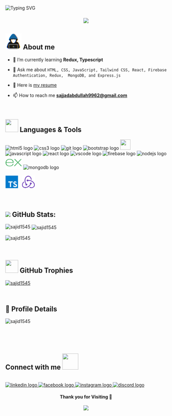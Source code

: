 ![Typing SVG](https://readme-typing-svg.herokuapp.com/?font=Righteous&color=39ff14&size=60&center=true&vCenter=true&width=900&height=100&lines=Hello+%F0%9F%91%8B+I+am+Sajjad.;I+Am+a+Web+Developer.;Feel+Free+to+Get+in+Touch.+%F0%9F%98%84;Nice+to+Meet+You!!!...)

###


<!-- <div align="center">
  <h4 align="center">Visitor Counter</h1>
  <img src="https://profile-counter.glitch.me/sajid/count.svg?"  />
</div> -->

<div align="center">
  <img src="https://i.ibb.co/QYZsKc9/sajid-banner-2.png" />
</div>

<!-- <h1 align="center">Hi, I'm Sajjad Abdullah</h1>
<h3 align="center">A passionate Web Developer from Bangladesh</h3> -->

## <picture><img src = "https://github.com/0xAbdulKhalid/0xAbdulKhalid/raw/main/assets/mdImages/about_me.gif" width = 50px></picture> **About me**

- 🌱 I’m currently learning **Redux, Typescript**

- 💬 Ask me about `HTML, CSS, JavaScript, Tailwind CSS, React, Firebase Authentication, Redux,  MongoDB, and Express.js`

- 🏢 Here  is [my resume](https://drive.google.com/file/d/1fEhoSoyCvkzLfE24dzsBhJVvrI9Rh7tT/view?usp=sharing) 

<!-- - 👷‍♂️ I’m currently working as an Associate Software Engineer at Ekopii -->

- 📫 How to reach me **sajjadabdullah9962@gmail.com**

&nbsp;

 ##  <img style="margin-bottom: -10px;" src = "https://raw.githubusercontent.com/rahulbanerjee26/githubProfileReadmeGenerator/main/gifs/code.gif" width = 40px height=40px>  Languages & Tools

<div align="left">
  <img src="https://cdn.jsdelivr.net/gh/devicons/devicon/icons/html5/html5-original.svg" height="40" width="52" alt="html5 logo"  />
  <img src="https://cdn.jsdelivr.net/gh/devicons/devicon/icons/css3/css3-original.svg" height="40" width="52" alt="css3 logo"  />
<!--   <img src="https://cdn.jsdelivr.net/gh/devicons/devicon/icons/sass/sass-original.svg" height="40" width="52" alt="sass logo"  /> -->

  <img src="https://cdn.jsdelivr.net/gh/devicons/devicon/icons/git/git-original.svg" height="40" width="52" alt="git logo"  />
  <img src="https://cdn.jsdelivr.net/gh/devicons/devicon/icons/bootstrap/bootstrap-original.svg" height="40" width="52" alt="bootstrap logo"  />
 <a href= https://github.com/sajid1545?tab=repositories&q=&type=&language=tailwind&sort= > <img width ='32px' height='32px' src ='https://raw.githubusercontent.com/rahulbanerjee26/githubAboutMeGenerator/main/icons/tailwind.svg'> </a>
  <img src="https://cdn.jsdelivr.net/gh/devicons/devicon/icons/javascript/javascript-original.svg" height="40" width="52" alt="javascript logo"  />

  <img src="https://cdn.jsdelivr.net/gh/devicons/devicon/icons/react/react-original.svg" height="40" width="52" alt="react logo"  />

  <img src="https://cdn.jsdelivr.net/gh/devicons/devicon/icons/vscode/vscode-original.svg" height="40" width="52" alt="vscode logo"  />
  <img src="https://cdn.jsdelivr.net/gh/devicons/devicon/icons/firebase/firebase-plain.svg" height="40" width="52" alt="firebase logo"  />
  <img src="https://cdn.jsdelivr.net/gh/devicons/devicon/icons/nodejs/nodejs-original.svg" height="40" width="52" alt="nodejs logo"  />
  <img src="https://github.com/sajid1545/sajid1545/blob/main/exp.svg" style="background-color:blue;" height="40" width="52" alt="express logo"  />
  <img src="https://cdn.jsdelivr.net/gh/devicons/devicon/icons/mongodb/mongodb-original.svg" height="40" width="52" alt="mongodb logo"  />
  <br>
  <br>
  <img src="https://raw.githubusercontent.com/devicons/devicon/master/icons/typescript/typescript-original.svg" alt="typescript" width="40" height="40"/>  &nbsp
  <a href="https://redux.js.org" target="_blank" rel="noreferrer"> <img src="https://raw.githubusercontent.com/devicons/devicon/master/icons/redux/redux-original.svg" alt="redux" width="40" height="40"/> </a> 

</div>

&nbsp;

## <img style="margin-top: 10px;" src='https://raw.githubusercontent.com/rahulbanerjee26/githubProfileReadmeGenerator/main/gifs/github.gif' width='32px' > GitHub Stats: 

<p><img align="left" src="https://github-readme-stats.vercel.app/api/top-langs/?username=sajid1545&theme=chartreuse-dark&layout=compact" alt="sajid1545" /></p>

<p>&nbsp;<img align="center" src="https://github-readme-stats.vercel.app/api?username=sajid1545&show_icons=true&theme=chartreuse-dark" alt="sajid1545" /></p>
<p><img align="center" src="https://github-readme-streak-stats.herokuapp.com/?user=sajid1545&theme=chartreuse-dark" alt="sajid1545" /></p>


&nbsp;

##  <img  style="margin-bottom: -10px;" src = "https://media3.giphy.com/media/v1.Y2lkPTc5MGI3NjExcW50Zmh2Mm1wMGxkaGp5MWE1dmtkN21wYzBvZmh3cjA4d3d0ajl0NCZlcD12MV9pbnRlcm5hbF9naWZfYnlfaWQmY3Q9cw/8XhEqSstMlwyyseiq0/giphy.gif" width = 40px height=40px > GitHub Trophies
<p align=""> <a href="https://github.com/ryo-ma/github-profile-trophy"><img src="https://github-profile-trophy.vercel.app/?username=sajid1545&column=8&margin-w=15&margin-h=15&no-bg=true&theme=radical" alt="sajid1545" /></a> </p>

&nbsp;

## 📝 Profile Details
<img src="http://github-profile-summary-cards.vercel.app/api/cards/profile-details?username=sajid1545&theme=2077" alt="sajid1545" />



&nbsp;

<!-- - ![snake gif](https://github.com/sajid1545/sajid1545/blob/output/github-contribution-grid-snake.svg) -->


&nbsp;




## Connect with me <img style="margin-bottom: -10px;" src='https://raw.githubusercontent.com/rahulbanerjee26/githubProfileReadmeGenerator/main/gifs/handShake.gif' width="50px" height=50px> 
<br clear="both">

<div align="left">
  <a href="https://www.linkedin.com/in/sajjad-abdullah-22b5b322b/" target="_blank">
    <img src="https://raw.githubusercontent.com/maurodesouza/profile-readme-generator/master/src/assets/icons/social/linkedin/default.svg" width="52" height="40" alt="linkedin logo"  />
  </a>
  <a href="https://web.facebook.com/sajid.abdullah.1422" target="_blank">
    <img src="https://raw.githubusercontent.com/maurodesouza/profile-readme-generator/master/src/assets/icons/social/facebook/default.svg" width="52" height="40" alt="facebook logo"  />
  </a>
  <a href="https://www.instagram.com/_.sajid1545._/?hl=en" target="_blank">
    <img src="https://raw.githubusercontent.com/maurodesouza/profile-readme-generator/master/src/assets/icons/social/instagram/default.svg" width="52" height="40" alt="instagram logo"  />
  </a>
  <a href="https://discord.com/channels/sajid#1261" target="_blank">
    <img src="https://raw.githubusercontent.com/maurodesouza/profile-readme-generator/master/src/assets/icons/social/discord/default.svg" width="52" height="40" alt="discord logo"  />
  </a>
</div>


<div align="center">
  <h4 align="center">Thank you for Visiting 💚 </h1>
  <img src="https://profile-counter.glitch.me/sajid/count.svg?"  />
</div>

